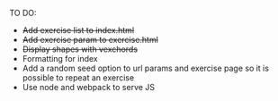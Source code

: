 
TO DO:
- ~~Add exercise list to index.html~~
- ~~Add exercise param to exercise.html~~
- ~~Display shapes with vexchords~~
- Formatting for index
- Add a random seed option to url params and exercise page so it is possible to repeat an exercise
- Use node and webpack to serve JS

